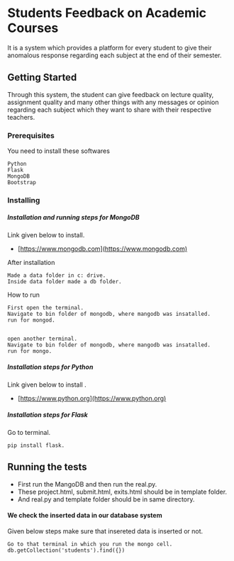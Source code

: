 # Students Feedback on Academic Courses

It is a system which provides a platform for every student to give their anomalous response regarding each subject at the end of their semester.

## Getting Started


Through this system, the student can give feedback on lecture quality, assignment quality and many other things with any messages or opinion regarding each subject which they want to share with their respective teachers.


### Prerequisites

You need to install these softwares

```
Python
Flask
MongoDB
Bootstrap
```


### Installing

##### Installation and running steps for MongoDB 

Link given below to install.

- [https://www.mongodb.com](https://www.mongodb.com)


After installation

```
Made a data folder in c: drive.
Inside data folder made a db folder.
```

How to run 

```
First open the terminal.
Navigate to bin folder of mongodb, where mangodb was insatalled.
run for mongod.


open another terminal.
Navigate to bin folder of mongodb, where mangodb was insatalled.
run for mongo.

```

##### Installation steps for Python 

Link given below to install .

- [https://www.python.org](https://www.python.org)

##### Installation steps for Flask 

Go to terminal.

```
pip install flask.
```



## Running the tests

- First run the MangoDB and then run the real.py. 
- These project.html, submit.html, exits.html should be in template folder.
- And real.py and template folder should be in same directory.

#### We check the inserted data in our database system

Given below steps make sure that insereted data is inserted or not. 

```
Go to that terminal in which you run the mongo cell.
db.getCollection('students').find({})
```




